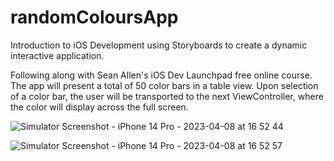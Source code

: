 # randomColoursApp
Introduction to iOS Development using Storyboards to create a dynamic interactive application. 

Following along with Sean Allen's iOS Dev Launchpad free online course. The app will present a total of 50 color bars in a table view. Upon selection of a color bar, the user will be transported to the next ViewController, where the color will display across the full screen. 

![Simulator Screenshot - iPhone 14 Pro - 2023-04-08 at 16 52 44](https://user-images.githubusercontent.com/64046027/230742131-867f733f-1e8b-4e49-ac34-eba354f8831b.png)

![Simulator Screenshot - iPhone 14 Pro - 2023-04-08 at 16 52 57](https://user-images.githubusercontent.com/64046027/230742134-55c06dbe-f6fe-4a12-815c-6bf2f6bb2d47.png)
